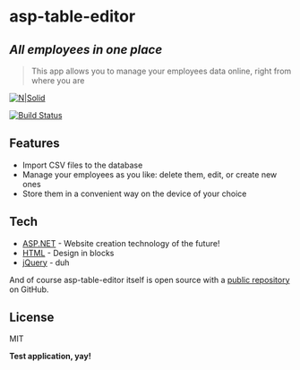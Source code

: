 # asp-table-editor
## _All employees in one place_

> This app allows you to manage your employees data online,
> right from where you are

[![N|Solid](https://www.ispirer.net/images/asp.net.logo.png)](https://asp.net)

[![Build Status](https://travis-ci.org/joemccann/dillinger.svg?branch=master)](https://github.com/HappyUnknown/asp-table-editor/tree/master)

## Features

- Import CSV files to the database
- Manage your employees as you like: delete them, edit, or create new ones
- Store them in a convenient way on the device of your choice


## Tech

- [ASP.NET] - Website creation technology of the future!
- [HTML](https://developer.mozilla.org/en-US/docs/Web/HTML) - Design in blocks
- [jQuery] - duh

And of course asp-table-editor itself is open source with a [public repository][git-repo-url]
 on GitHub.

## License

MIT

**Test application, yay!**

   [git-repo-url]: <https://github.com/joemccann/dillinger.git>
   [jQuery]: <http://jquery.com>
   [express]: <http://expressjs.com>
   [ASP.NET]: <https://asp.net/>


